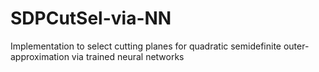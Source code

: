 # SDPCutSel-via-NN
Implementation to select cutting planes for quadratic semidefinite outer-approximation via trained neural networks
